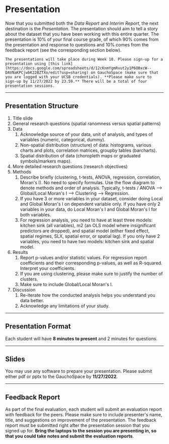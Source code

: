 # Presentation

Now that you submitted both the *Data Report* and *Interim Report*, the next destination is the *Presentation*. The presentation should aim to tell a story about the dataset that you have been working with this entire quarter. The presentation is 10% of your final course grade, of which 90% comes from the presentation and response to questions and 10% comes from the feedback report (see the corresponding section below). 


````{warning}
The presentations will take place during Week 10. Please sign-up for a presentation using [this link](https://docs.google.com/spreadsheets/d/12cKnmYgmRvut2y1P6O0xcW--DAVNaKPCjwbK22BZTXo/edit?usp=sharing) on GauchoSpace (make sure that you are logged with your UCSB credentials). **Please make sure to sign-up by 11/27/2022 by 23.59.** There will be a total of four presentation sessions. 
````

---

## Presentation Structure 

1. Title slide
2. General research questions (spatial ranomness versus spatial patterns) 
3. Data
   1. Acknowledge source of your data, unit of analysis, and types of variables (numeric, categorical, dummy).
   2. Non-spatial distribution (structure) of data: histograms, various charts and plots, correlation matrices, groupby tables (barcharts).  
   3. Spatial distribution of data (choropleth maps or graduated symbols/markers maps). 
4. More detailed research questions (research objectives)
5. Methods 
   1. Describe briefly (clustering, t-tests, ANOVA, regression, correlation, Moran's I). No need to specify formulas. Use the flow diagram to denote methods and order of analysis. Typically, t-tests / ANOVA --> Global/Local Moran's I --> Clustering --> Regression. 
   2. If you have 3 or more variables in your dataset, consider doing Local and Global Moran's I on dependent variable only. If you have only 2 variables in your data, do Local Moran's I and Global Moran's I for both variables. 
   3. For regression analysis, you need to have at least three models: kitchen sink (all variables), m2 (an OLS model where insignificant predictors are dropped), and spatial model (either fixed effect, spatial regimes, SLX, spatial error, or spatial lag). If you only have 2 variables, you need to have two models: kitchen sink and spatial model. 
6. Results
   1. Report p-values and/or statistic values. For regression report coefficients and their corresponding p-values, as well as R-squared. Interpret your coefficients.  
   2. If you are using clustering, please make sure to justify the number of clusters. 
   3. Make sure to include Global/Local Moran's I. 
7. Discussion
   1. Re-iterate how the conducted analysis helps you understand you data better. 
   2. Acknowledge any limitations of your study. 

---

## Presentation Format 

Each student will have **8 minutes to present** and 2 minutes for questions. 

---

## Slides 

You may use any software to prepare your presentation. Please submit either pdf or pptx to the GauchoSpace by **11/27/2022**. 

---

## Feedback Report

As part of the final evaluation, each student will submit an evaluation report with feedback for the peers. Please make sure to include presenter's name, title, and suggestions on improvement of the presentation. The feedback report must be submitted right after the presentation session that you signed up for. **Bring the laptops to the session you are presenting in, so that you could take notes and submit the evaluation reports**.  